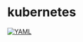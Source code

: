 # kubernetes

[![YAML](https://github.com/curtisdingdong/kubernetes/actions/workflows/yaml.yaml/badge.svg)](https://github.com/curtisdingdong/kubernetes/actions/workflows/yaml.yaml)